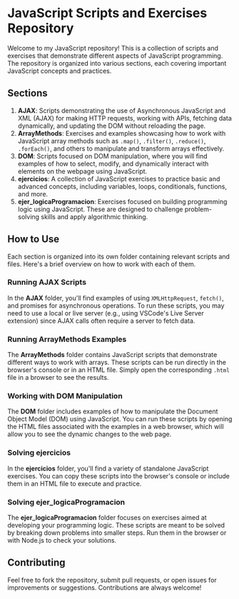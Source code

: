 
# JavaScript Scripts and Exercises Repository

Welcome to my JavaScript repository! This is a collection of scripts and exercises that demonstrate different aspects of JavaScript programming. The repository is organized into various sections, each covering important JavaScript concepts and practices.

## Sections

1. **AJAX**: Scripts demonstrating the use of Asynchronous JavaScript and XML (AJAX) for making HTTP requests, working with APIs, fetching data dynamically, and updating the DOM without reloading the page.
2. **ArrayMethods**: Exercises and examples showcasing how to work with JavaScript array methods such as `.map()`, `.filter()`, `.reduce()`, `.forEach()`, and others to manipulate and transform arrays effectively.
3. **DOM**: Scripts focused on DOM manipulation, where you will find examples of how to select, modify, and dynamically interact with elements on the webpage using JavaScript.
4. **ejercicios**: A collection of JavaScript exercises to practice basic and advanced concepts, including variables, loops, conditionals, functions, and more.
5. **ejer_logicaProgramacion**: Exercises focused on building programming logic using JavaScript. These are designed to challenge problem-solving skills and apply algorithmic thinking.

## How to Use

Each section is organized into its own folder containing relevant scripts and files. Here's a brief overview on how to work with each of them.

### Running **AJAX** Scripts

In the **AJAX** folder, you'll find examples of using `XMLHttpRequest`, `fetch()`, and promises for asynchronous operations. To run these scripts, you may need to use a local or live server (e.g., using VSCode's Live Server extension) since AJAX calls often require a server to fetch data.

### Running **ArrayMethods** Examples

The **ArrayMethods** folder contains JavaScript scripts that demonstrate different ways to work with arrays. These scripts can be run directly in the browser's console or in an HTML file. Simply open the corresponding `.html` file in a browser to see the results.

### Working with **DOM** Manipulation

The **DOM** folder includes examples of how to manipulate the Document Object Model (DOM) using JavaScript. You can run these scripts by opening the HTML files associated with the examples in a web browser, which will allow you to see the dynamic changes to the web page.

### Solving **ejercicios**

In the **ejercicios** folder, you'll find a variety of standalone JavaScript exercises. You can copy these scripts into the browser's console or include them in an HTML file to execute and practice.

### Solving **ejer_logicaProgramacion**

The **ejer_logicaProgramacion** folder focuses on exercises aimed at developing your programming logic. These scripts are meant to be solved by breaking down problems into smaller steps. Run them in the browser or with Node.js to check your solutions.

## Contributing

Feel free to fork the repository, submit pull requests, or open issues for improvements or suggestions. Contributions are always welcome!
